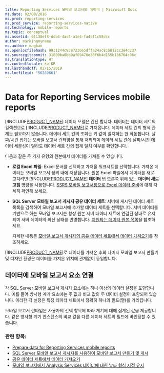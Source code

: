 ```yaml
---
title: Reporting Services 모바일 보고서의 데이터 | Microsoft Docs
ms.date: 02/08/2016
ms.prod: reporting-services
ms.prod_service: reporting-services-native
ms.technology: mobile-reports
ms.topic: conceptual
ms.assetid: 91138ef8-ddb4-4ac5-a1e4-fa4cf1c58dcc
author: markingmyname
ms.author: maghan
ms.openlocfilehash: 9931244c938723665dffa24ac83b812cc3e4d237
ms.sourcegitcommit: 31800ba0bb0af09476e38f6b4d155b136764c06c
ms.translationtype: HT
ms.contentlocale: ko-KR
ms.lasthandoff: 02/15/2019
ms.locfileid: "56289661"
---
```

# <a name="data-for-reporting-services-mobile-reports"></a>Data for Reporting Services mobile reports
[!INCLUDE[PRODUCT_NAME](../../includes/ss-mobilereptpub-long.md)] 데이터 모델은 간단 합니다. 데이터는 데이터 세트의 컬렉션으로 [!INCLUDE[PRODUCT_NAME](../../includes/ss-mobilereptpub-short.md)]로 가져옵니다. 데이터 세트 간의 형식 관계는 필요하지 않습니다. 데이터 세트 간의 조회는 키 값이 일치하는 한 작동합니다. 날짜/시간 집계는 모바일 보고서 런타임을 통해 처리되며 데이터 세트 간에 날짜/시간 데이터 세분성이 달라도 데이터 세트 간의 집계 일치 여부를 확인합니다.   
  
다음과 같은 두 가지 유형의 원본에서 데이터를 가져올 수 있습니다.   
  
* **로컬 Excel 파일**: Excel 문서를 선택하고 가져올 워크시트를 선택합니다. 가져온 데이터는 모바일 보고서 정의 내에 저장됩니다. 원본 Excel 파일에서 데이터를 새로 고치려면 [!INCLUDE[PRODUCT_NAME](../../includes/ss-mobilereptpub-short.md)] **데이터** 탭 오른쪽 위에 있는 **데이터 새로 고침** 명령을 사용합니다. [SSRS 모바일 보고서용으로 Excel 데이터 준비](../../reporting-services/mobile-reports/prepare-excel-data-for-reporting-services-mobile-reports.md)에 대해 자세히 확인해 보세요.  
  
* **SQL Server 모바일 보고서 게시자 공유 데이터 세트**: 서버에 게시된 데이터 세트 목록을 검색하여 모바일 보고서에 추가할 데이터 세트를 선택합니다. 서버 데이터를 기반으로 하는 모바일 보고서는 항상 원본 서버 데이터 세트에 연결된 상태로 유지되며 서버 데이터의 최신 상태를 반영합니다. [지원되는 데이터 원본 목록](../report-data/data-sources-supported-by-reporting-services-ssrs.md)을 참조하세요.   
  
  자세한 내용은 [모바일 보고서 게시자의 공유 데이터 세트에서 데이터 가져오기](../../reporting-services/mobile-reports/get-data-from-shared-datasets-in-reporting-services-mobile-reports.md)를 참조하세요.  
  
[!INCLUDE[PRODUCT_NAME](../../includes/ss-mobilereptpub-short.md)]로 데이터를 가져온 후의 나머지 모바일 보고서 만들기 및 디자인 환경은 데이터를 가져온 위치에 관계없이 동일합니다.   
  
## <a name="connect-mobile-report-elements-to-data"></a>데이터에 모바일 보고서 요소 연결 ##  
  
각 SQL Server 모바일 보고서 게시자 요소에는 하나 이상의 데이터 설정을 포함합니다. 예를 들어 방사형 계기 요소에는 주 값과 비교 값의 두 데이터 설정이 포함되어 있습니다. 이러한 각 설정은 특정 데이터 세트에서 정확히 하나의 필드(열)를 가리킵니다.   
  
모바일 보고서 런타임은 사용자의 선택 항목에 따라 계기에 대해 집계된 값을 제공합니다. 같은 방사형 계기 인스턴스의 비교 값을 다른 데이터 세트의 필드에 바인딩할 수 있습니다.   
  
### <a name="see-also"></a>관련 항목:  
-  [Prepare data for Reporting Services mobile reports](../../reporting-services/mobile-reports/prepare-data-for-reporting-services-mobile-reports.md)
- [SQL Server 모바일 보고서 게시자를 사용하여 모바일 보고서 만들기 및 게시](../../reporting-services/mobile-reports/create-mobile-reports-with-sql-server-mobile-report-publisher.md)  
- [공유 데이터 세트에서 데이터 가져오기](../../reporting-services/mobile-reports/get-data-from-shared-datasets-in-reporting-services-mobile-reports.md)
- [모바일 보고서에서 Analysis Services 데이터에 대한 날짜 형식 지정 유지](../../reporting-services/mobile-reports/retain-date-formatting-for-analysis-services-in-mobile-reports.md) 
  
  

